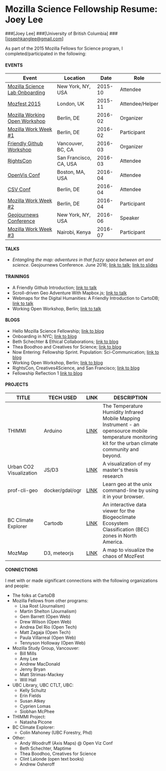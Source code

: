 # Mozilla Science Fellowship Resume: Joey Lee

###[Joey Lee] 
###[University of British Columbia]
###[josephkanglee@gmail.com]

As part of the 2015 Mozilla Fellows for Science program, I completed/participated in the following: 

#### EVENTS

Event | Location | Date | Role
----- | -------- | ---- | -----
[Mozilla Science Lab Onboarding]() | New York, NY, USA  | 2015-10 | Attendee
[Mozfest 2015]() | London, UK  | 2015-11 | Attendee/Helper
[Mozilla Working Open Workshop]() | Berlin, DE | 2016-02 | Organizer
[Mozilla Work Week #1]() | Berlin, DE  | 2016-02 | Participant
[Friendly Github Workshop]() | Vancouver, BC, CA  | 2016-03 | Organizer
[RightsCon]() | San Francisco, CA, USA  | 2016-03 | Attendee
[OpenVis Conf]() | Boston, MA, USA  | 2016-04 | Attendee
[CSV Conf]() | Berlin, DE  | 2016-04 | Attendee
[Mozilla Work Week #2]() | Berlin, DE  | 2016-04 | Participant
[Geojournews Conference]() | New York, NY, USA  | 2016-06 | Speaker
[Mozilla Work Week #3]() | Nairobi, Kenya  | 2016-07 | Participant

#### TALKS

* *Entangling the map: adventures in that fuzzy space between art and science*. Geojournews Conference. June 2016; [link to talk](); [link to slides]()


#### TRAININGS
* A Friendly Github Introduction; [link to talk](http://joeyklee.github.io/friendly-github-intro/)
* Scroll-driven Geo Adventure With Mapbox.js; [link to talk](https://github.com/joeyklee/mapboxjs-scroll-driven-adventure)
* Webmaps for the Digital Humanities: A Friendly Introduction to CartoDB; [link to talk](https://github.com/joeyklee/friendly-cartodb-intro)
* Working Open Workshop, Berlin; [link to talk](https://github.com/joeyklee/working-open-workshop)



#### BLOGS
* Hello Mozilla Science Fellowship; [link to blog](http://jk-lee.com/hello-mozilla-science-fellowship/)
* Onboarding in NYC; [link to blog](http://jk-lee.com/onboarding-in-nyc/)
* Beth Schechter & Ethical Collaborations; [link to blog](http://jk-lee.com/chat-with-beth-schechter/)
* Thea Boodhoo and Creatives for Science; [link to blog](http://jk-lee.com/chat-with-thea-boodhoo/)
* Now Entering: Fellowship Sprint. Population: Sci-Communication; [link to blog](http://jk-lee.com/entering-sprint-land/)
* Working Open Workshop, Berlin; [link to blog](http://jk-lee.com/working-open-workshop-and-workweek/)
* RightsCon, Creatives4Science, and San Francisco; [link to blog](http://jk-lee.com/rightscon-san-francisco/)
* Fellowship Reflection 1 [link to blog](https://science.mozilla.org/blog/ff-joey)

#### PROJECTS
TITLE | TECH USED | LINK | DESCRIPTION
----- | --------- | ---- | ------------
THIMMI | Arduino  | [LINK](https://github.com/ubc-micromet/TIHMMI) | The Temperature Humidity Infrared Mobile Mapping Instrument - an opensource mobile temperature monitoring kit for the urban climate community and beyond.
Urban CO2 Visualization | JS/D3  | [LINK]() | A visualization of my master's thesis research
prof-cli-geo | docker/gdal/ogr | [LINK](https://github.com/joeyklee/prof-cli-geo) | Learn geo at the unix command-line by using it in your browser.
BC Climate Explorer | Cartodb | [LINK](https://github.com/joeyklee/bec-explorer) | An interactive data viewer for the Biogeoclimate Ecosystem Classification (BEC) zones in North America.
MozMap | D3, meteorjs | [LINK](https://github.com/joeyklee/mozmap2015) | A map to visualize the chaos of MozFest



#### CONNECTIONS
I met with or made significant connections with the following organizations and people:

* The folks at CartoDB
* Mozilla Fellows from other programs:
	* Lisa Rost (Journalism)
	* Martin Shelton (Journalism)
	* Gem Barrett (Open Web)
	* Drew Wilson (Open Web)
	* Andrea Del Rio (Open Tech)
	* Matt Zagaja (Open Tech)
	* Paula Villarreal (Open Web)
	* Tennyson Holloway (Open Web)
* Mozilla Study Group, Vancouver:
	* Bill Mills
	* Amy Lee
	* Andrew MacDonald 
	* Jenny Bryan
	* Matt Strimas-Mackey
	* Will Hall
* UBC Library, UBC CTLT, UBC:
	* Kelly Schultz
	* Erin Fields
	* Susan Atkey
	* Cyprien Lomas
	* Siobhan McPhee
* THIMMI Project:
	* Natasha Picone
* BC Climate Explorer:
	* Colin Mahoney (UBC Forestry, Phd)
* Other:
	* Andy Woodruff (Axis Maps) @ Open Viz Conf
	* Beth Schechter, Maptime
	* Thea Boodhoo, Creatives for Science
	* Clint Lalonde (open text books)
	* Andrew Osheroff